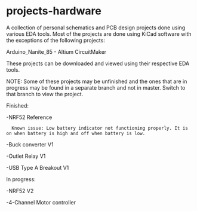 # projects-hardware

A collection of personal schematics and PCB design projects done using various EDA tools. Most of the projects are done using KiCad software with the exceptions of the following projects:

Arduino_Nanite_85   - Altium CircuitMaker
      
These projects can be downloaded and viewed using their respective EDA tools.

NOTE: Some of these projects may be unfinished and the ones that are in progress may be found in a separate branch and not in master. Switch to that branch to view the project.

Finished:

-NRF52 Reference

      Known issue: Low battery indicator not functioning properly. It is on when battery is high and off when battery is low.
      
-Buck converter V1

-Outlet Relay V1

-USB Type A Breakout V1


In progress:

-NRF52 V2

-4-Channel Motor controller

